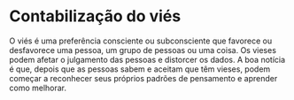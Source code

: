 # Contabilização do viés  

O viés é uma preferência consciente ou subconsciente que favorece ou desfavorece uma pessoa, um grupo de pessoas ou uma coisa. 
Os vieses podem afetar o julgamento das pessoas e distorcer os dados. A boa notícia é que, depois que as pessoas sabem e aceitam que têm vieses, podem começar a 
reconhecer seus próprios padrões de pensamento e aprender como melhorar. 
